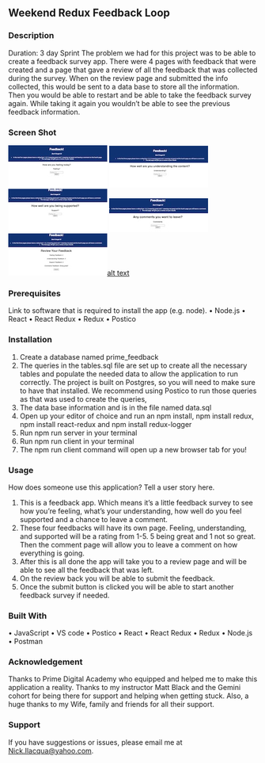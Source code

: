 ## Weekend Redux Feedback Loop
### Description
Duration: 3 day  Sprint
The problem we had for this project was to be able to create a feedback survey app. There were 4 pages with feedback that were created and a page that gave a review of all the feedback that was collected during the survey. When on the review page and submitted the info collected, this would be sent to a data base to store all the information. Then you would be able to restart and be able to take the feedback survey again. While taking it again you wouldn’t be able to see the previous feedback information. 
### Screen Shot
![alt text](Feeling.jpg )  ![alt text](Understanding.jpg )  ![alt text](Support.jpg )  ![alt text](comments.jpg )  ![alt text](review.jpg )[alt text](thankyou.jpg )
### Prerequisites
Link to software that is required to install the app (e.g. node).
•	Node.js
•	React
•	React Redux
•	Redux 
•	Postico
### Installation
1.	Create a database named prime_feedback
2.	The queries in the tables.sql file are set up to create all the necessary tables and populate the needed data to allow the application to run correctly. The project is built on Postgres, so you will need to make sure to have that installed. We recommend using Postico to run those queries as that was used to create the queries,
3.	The data base information and is in the file named data.sql
4.	Open up your editor of choice and run an npm install, npm install redux, npm install react-redux and npm install redux-logger
5.	Run npm run server in your terminal
6.	Run npm run client in your terminal
7.	The npm run client command will open up a new browser tab for you!
### Usage
How does someone use this application? Tell a user story here.
1.	This is a feedback app. Which means it’s a little feedback survey to see how you’re feeling, what’s your understanding, how well do you feel supported and a chance to leave a comment. 
2.	These four feedbacks will have its own page. Feeling, understanding, and supported will be a rating from 1-5. 5 being great and 1 not so great. Then the comment page will allow you to leave a comment on how everything is going. 
3.	After this is all done the app will take you to a review page and will be able to see all the feedback that was left. 
4.	On the review back you will be able to submit the feedback. 
5.	Once the submit button is clicked you will be able to start another feedback survey if needed.
### Built With
•	JavaScript
•	VS code
•	Postico
•	React
•	React Redux
•	Redux
•	Node.js
•	Postman 
### Acknowledgement
Thanks to Prime Digital Academy who equipped and helped me to make this application a reality. Thanks to my instructor Matt Black and the Gemini cohort for being there for support and helping when getting stuck. Also, a huge thanks to my Wife, family and friends for all their support. 
### Support
If you have suggestions or issues, please email me at Nick.Ilacqua@yahoo.com. 

